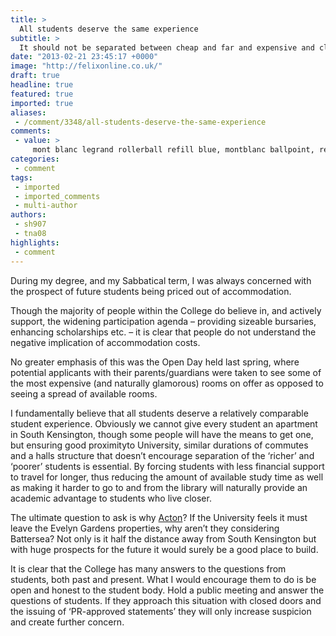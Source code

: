 ```yaml
---
title: >
  All students deserve the same experience
subtitle: >
  It should not be separated between cheap and far and expensive and close, says Scott Heath, Union President (2011-2012)
date: "2013-02-21 23:45:17 +0000"
image: "http://felixonline.co.uk/"
draft: true
headline: true
featured: true
imported: true
aliases:
 - /comment/3348/all-students-deserve-the-same-experience
comments:
 - value: >
     mont blanc legrand rollerball refill blue, montblanc ballpoint, replica mont blanc pen pouch, michael kors rings, selma michael kors bag, genuine ugg boots label, leather kensington ugg boots uk, ugg slippers for men, michael kors iphone clutch, michael kors keychain, Montblanc Boutique Locations, mont blanc pens christchurch new zealand, montblanc meisterstuck rollerball, vintage montblanc pens amazon, montblanc ballpoint pen refills, penna a sfera montblanc starwalker, shoes michael kors, ugg bailey bow colors, michael kors clearance, michael kors umbrella <br>mont blanc pen price list malaysia http://196.37.111.59/script/id=mont-blanc-pen-price-list-malaysia-y5154.php
categories:
 - comment
tags:
 - imported
 - imported_comments
 - multi-author
authors:
 - sh907
 - tna08
highlights:
 - comment
---
```


During my degree, and my Sabbatical term, I was always concerned with the prospect of future students being priced out of accommodation.

Though the majority of people within the College do believe in, and actively support, the widening participation agenda – providing sizeable bursaries, enhancing scholarships etc. – it is clear that people do not understand the negative implication of accommodation costs.

No greater emphasis of this was the Open Day held last spring, where potential applicants with their parents/guardians were taken to see some of the most expensive (and naturally glamorous) rooms on offer as opposed to seeing a spread of available rooms.

I fundamentally believe that all students deserve a relatively comparable student experience. Obviously we cannot give every student an apartment in South Kensington, though some people will have the means to get one, but ensuring good proximityto University, similar durations of commutes and a halls structure that doesn’t encourage separation of the ‘richer’ and ‘poorer’ students is essential. By forcing students with less financial support to travel for longer, thus reducing the amount of available study time as well as making it harder to go to and from the library will naturally provide an academic advantage to students who live closer.

The ultimate question to ask is why [Acton](http://felixonline.co.uk/news/3347/anger-over-new-halls/)? If the University feels it must leave the Evelyn Gardens properties, why aren’t they considering Battersea? Not only is it half the distance away from South Kensington but with huge prospects for the future it would surely be a good place to build.

It is clear that the College has many answers to the questions from students, both past and present. What I would encourage them to do is be open and honest to the student body. Hold a public meeting and answer the questions of students. If they approach this situation with closed doors and the issuing of ‘PR-approved statements’ they will only increase suspicion and create further concern.
